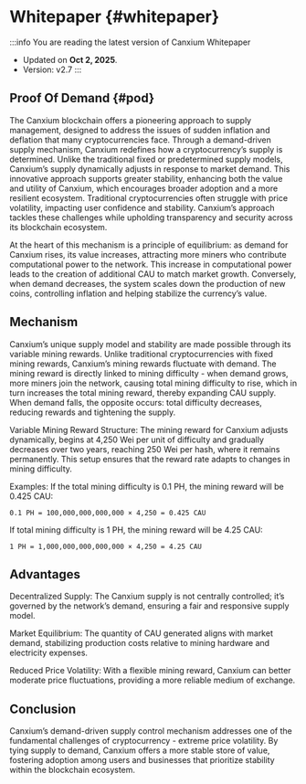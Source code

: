 # Whitepaper {#whitepaper}

:::info You are reading the latest version of Canxium Whitepaper

- Updated on **Oct 2, 2025**.
- Version: v2.7
  :::
  
## Proof Of Demand {#pod}

The Canxium blockchain offers a pioneering approach to supply management, designed to address the issues of sudden inflation and deflation that many cryptocurrencies face. Through a demand-driven supply mechanism, Canxium redefines how a cryptocurrency’s supply is determined. Unlike the traditional fixed or predetermined supply models, Canxium’s supply dynamically adjusts in response to market demand. This innovative approach supports greater stability, enhancing both the value and utility of Canxium, which encourages broader adoption and a more resilient ecosystem. Traditional cryptocurrencies often struggle with price volatility, impacting user confidence and stability. Canxium’s approach tackles these challenges while upholding transparency and security across its blockchain ecosystem.

At the heart of this mechanism is a principle of equilibrium: as demand for Canxium rises, its value increases, attracting more miners who contribute computational power to the network. This increase in computational power leads to the creation of additional CAU to match market growth. Conversely, when demand decreases, the system scales down the production of new coins, controlling inflation and helping stabilize the currency’s value.

## Mechanism
Canxium’s unique supply model and stability are made possible through its variable mining rewards. Unlike traditional cryptocurrencies with fixed mining rewards, Canxium’s mining rewards fluctuate with demand. The mining reward is directly linked to mining difficulty - when demand grows, more miners join the network, causing total mining difficulty to rise, which in turn increases the total mining reward, thereby expanding CAU supply. When demand falls, the opposite occurs: total difficulty decreases, reducing rewards and tightening the supply.

Variable Mining Reward Structure: The mining reward for Canxium adjusts dynamically, begins at 4,250 Wei per unit of difficulty and gradually decreases over two years, reaching 250 Wei per hash, where it remains permanently. This setup ensures that the reward rate adapts to changes in mining difficulty.

Examples:
If the total mining difficulty is 0.1 PH, the mining reward will be 0.425 CAU:

```0.1 PH = 100,000,000,000,000 × 4,250 = 0.425 CAU```

If total mining difficulty is 1 PH, the mining reward will be 4.25 CAU:

```1 PH = 1,000,000,000,000,000 × 4,250 = 4.25 CAU```

## Advantages

Decentralized Supply: The Canxium supply is not centrally controlled; it’s governed by the network’s demand, ensuring a fair and responsive supply model.

Market Equilibrium: The quantity of CAU generated aligns with market demand, stabilizing production costs relative to mining hardware and electricity expenses.

Reduced Price Volatility: With a flexible mining reward, Canxium can better moderate price fluctuations, providing a more reliable medium of exchange.

## Conclusion
Canxium’s demand-driven supply control mechanism addresses one of the fundamental challenges of cryptocurrency - extreme price volatility. By tying supply to demand, Canxium offers a more stable store of value, fostering adoption among users and businesses that prioritize stability within the blockchain ecosystem.
